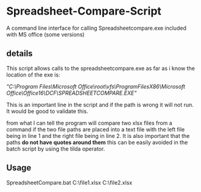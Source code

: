 # Spreadsheet-Compare-Script
A command line interface for calling Spreadsheetcompare.exe included with MS office (some versions)

## details

This script allows calls to the spreadsheetcompare.exe as far as i know the location of the exe is:

*"C:\Program Files\Microsoft Office\root\vfs\ProgramFilesX86\Microsoft Office\Office16\DCF\SPREADSHEETCOMPARE.EXE"*

This is an important line in the script and if the path is wrong it will not run. It would be good to validate this.

from what I can tell the program will compare two xlsx files from a command if the two file paths are placed into a text file with the left file being in line 1 and the right file being in line 2. 
It is also important that the paths **do not have quotes around them** this can be easily avoided in the batch script by using the tilda operator.

## Usage

SpreadsheetCompare.bat C:\file1.xlsx C:\file2.xlsx
